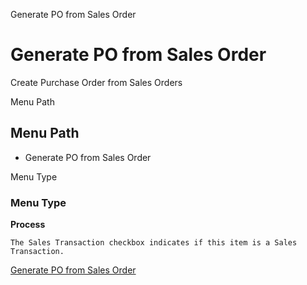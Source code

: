 
Generate PO from Sales Order
# Generate PO from Sales Order


Create Purchase Order from Sales Orders

Menu Path
## Menu Path



- Generate PO from Sales Order

Menu Type
### Menu Type

**Process**

```
The Sales Transaction checkbox indicates if this item is a Sales Transaction.
```

[Generate PO from Sales Order](../../process-c_order-po_create.md)